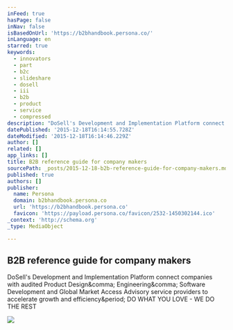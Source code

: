 ```yaml
---
inFeed: true
hasPage: false
inNav: false
isBasedOnUrl: 'https://b2bhandbook.persona.co/'
inLanguage: en
starred: true
keywords:
  - innovators
  - part
  - b2c
  - slideshare
  - dosell
  - iii
  - b2b
  - product
  - service
  - compressed
description: "DoSell's Development and Implementation Platform connect companies with audited Product Design, Engineering, Software Development and Global Market Access Advisory service providers to accelerate growth and efficiency. DO WHAT YOU LOVE - WE DO THE REST"
datePublished: '2015-12-18T16:14:55.728Z'
dateModified: '2015-12-18T16:14:46.229Z'
author: []
related: []
app_links: []
title: B2B reference guide for company makers
sourcePath: _posts/2015-12-18-b2b-reference-guide-for-company-makers.md
published: true
authors: []
publisher:
  name: Persona
  domain: b2bhandbook.persona.co
  url: 'https://b2bhandbook.persona.co'
  favicon: 'https://payload.persona.co/favicon/2532-1450302144.ico'
_context: 'http://schema.org'
_type: MediaObject

---
```

<article style=""><h1>B2B reference guide for company makers</h1><p>DoSell's Development and Implementation Platform connect companies with audited Product Design&amp;comma; Engineering&amp;comma; Software Development and Global Market Access Advisory service providers to accelerate growth and efficiency&amp;period; DO WHAT YOU LOVE - WE DO THE REST</p><img src="https://payload.persona.co/1/0/2532/headerimg/profile_1450302064.jpg" /></article>